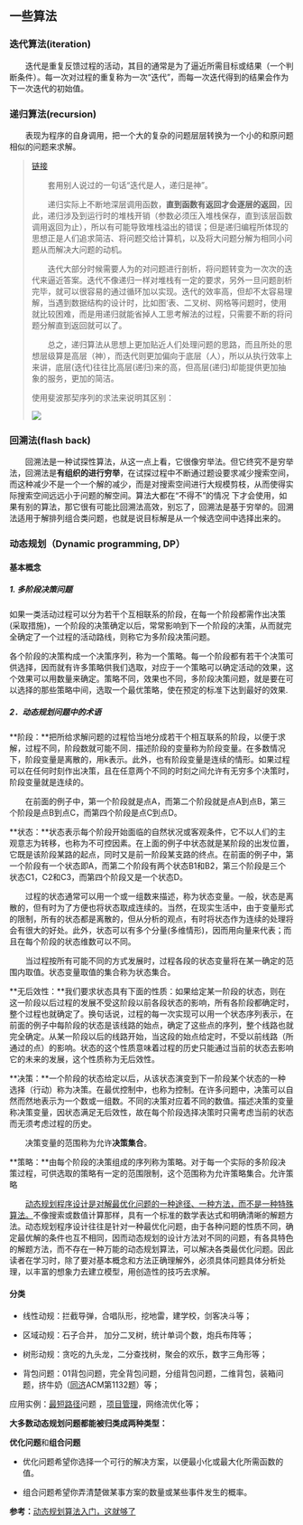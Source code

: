 ## 一些算法

### 迭代算法(iteration)

　　迭代是重复反馈过程的活动，其目的通常是为了逼近所需目标或结果（一个判断条件）。每一次对过程的重复称为一次“迭代”，而每一次迭代得到的结果会作为下一次迭代的初始值。

### 递归算法(recursion)

　　表现为程序的自身调用，把一个大的复杂的问题层层转换为一个小的和原问题相似的问题来求解。

> [链接](https://blog.csdn.net/liuchaoxuan/article/details/79967578)
>
> 　　套用别人说过的一句话“迭代是人，递归是神”。
>
> 　　递归实际上不断地深层调用函数，**直到函数有返回才会逐层的返回**，因此，递归涉及到运行时的堆栈开销（参数必须压入堆栈保存，直到该层函数调用返回为止），所以有可能导致堆栈溢出的错误；但是递归编程所体现的思想正是人们追求简洁、将问题交给计算机，以及将大问题分解为相同小问题从而解决大问题的动机。
>
> 　　迭代大部分时候需要人为的对问题进行剖析，将问题转变为一次次的迭代来逼近答案。迭代不像递归一样对堆栈有一定的要求，另外一旦问题剖析完毕，就可以很容易的通过循环加以实现。迭代的效率高，但却不太容易理解，当遇到数据结构的设计时，比如图‘表、二叉树、网格等问题时，使用就比较困难，而是用递归就能省掉人工思考解法的过程，只需要不断的将问题分解直到返回就可以了。
>
> 　　总之，递归算法从思想上更加贴近人们处理问题的思路，而且所处的思想层级算是高层（神），而迭代则更加偏向于底层（人），所以从执行效率上来讲，底层(迭代)往往比高层(递归)来的高，但高层(递归)却能提供更加抽象的服务，更加的简洁。
>
> 使用斐波那契序列的求法来说明其区别：
>
> ![](https://ftp.bmp.ovh/imgs/2019/10/5b1fa35a89766b24.jpg)

### 回溯法(flash back)

　　回溯法是一种试探性算法，从这一点上看，它很像穷举法。但它终究不是穷举法，回溯法是**有组织的进行穷举**，在试探过程中不断通过题设要求减少搜索空间，而这种减少不是一个一个解的减少，而是对搜索空间进行大规模剪枝，从而使得实际搜索空间远远小于问题的解空间。算法大都在“不得不”的情况 下才会使用，如果有别的算法，那它很有可能比回溯法高效，别忘了，回溯法是基于穷举的。回溯法适用于解排列组合类问题，也就是说目标解是从一个候选空间中选择出来的。

### 动态规划（Dynamic programming, DP）

#### 基本概念

##### **1. 多阶段决策问题**

如果一类活动过程可以分为若干个互相联系的阶段，在每一个阶段都需作出决策(采取措施)，一个阶段的决策确定以后，常常影响到下一个阶段的决策，从而就完全确定了一个过程的活动路线，则称它为多阶段决策问题。

各个阶段的决策构成一个决策序列，称为一个策略。每一个阶段都有若干个决策可供选择，因而就有许多策略供我们选取，对应于一个策略可以确定活动的效果，这个效果可以用数量来确定。策略不同，效果也不同，多阶段决策问题，就是要在可以选择的那些策略中间，选取一个最优策略，使在预定的标准下达到最好的效果.

##### **2．动态规划问题中的术语**

**阶段：**把所给求解问题的过程恰当地分成若干个相互联系的阶段，以便于求解，过程不同，阶段数就可能不同．描述阶段的变量称为阶段变量。在多数情况下，阶段变量是离散的，用k表示。此外，也有阶段变量是连续的情形。如果过程可以在任何时刻作出决策，且在任意两个不同的时刻之间允许有无穷多个决策时，阶段变量就是连续的。 

　　在前面的例子中，第一个阶段就是点A，而第二个阶段就是点A到点B，第三个阶段是点B到点C，而第四个阶段是点C到点D。

**状态：**状态表示每个阶段开始面临的自然状况或客观条件，它不以人们的主观意志为转移，也称为不可控因素。在上面的例子中状态就是某阶段的出发位置，它既是该阶段某路的起点，同时又是前一阶段某支路的终点。在前面的例子中，第一个阶段有一个状态即A，而第二个阶段有两个状态B1和B2，第三个阶段是三个状态C1，C2和C3，而第四个阶段又是一个状态D。 

　　过程的状态通常可以用一个或一组数来描述，称为状态变量。一般，状态是离散的，但有时为了方便也将状态取成连续的。当然，在现实生活中，由于变量形式的限制，所有的状态都是离散的，但从分析的观点，有时将状态作为连续的处理将会有很大的好处。此外，状态可以有多个分量(多维情形)，因而用向量来代表；而且在每个阶段的状态维数可以不同。

　　当过程按所有可能不同的方式发展时，过程各段的状态变量将在某一确定的范围内取值。状态变量取值的集合称为状态集合。

**无后效性：**我们要求状态具有下面的性质：如果给定某一阶段的状态，则在这一阶段以后过程的发展不受这阶段以前各段状态的影响，所有各阶段都确定时，整个过程也就确定了。换句话说，过程的每一次实现可以用一个状态序列表示，在前面的例子中每阶段的状态是该线路的始点，确定了这些点的序列，整个线路也就完全确定。从某一阶段以后的线路开始，当这段的始点给定时，不受以前线路（所通过的点）的影响。状态的这个性质意味着过程的历史只能通过当前的状态去影响它的未来的发展，这个性质称为无后效性。

**决策：**一个阶段的状态给定以后，从该状态演变到下一阶段某个状态的一种选择（行动）称为决策。在最优控制中，也称为控制。在许多问题中，决策可以自然而然地表示为一个数或一组数。不同的决策对应着不同的数值。描述决策的变量称决策变量，因状态满足无后效性，故在每个阶段选择决策时只需考虑当前的状态而无须考虑过程的历史。

　　决策变量的范围称为允许**决策集合**。

**策略：**由每个阶段的决策组成的序列称为策略。对于每一个实际的多阶段决策过程，可供选取的策略有一定的范围限制，这个范围称为允许策略集合。允许策略

　　<u>动态规划程序设计是对解最优化问题的一种途径、一种方法，而不是一种特殊算法。</u>不像搜索或数值计算那样，具有一个标准的数学表达式和明确清晰的解题方法。动态规划程序设计往往是针对一种最优化问题，由于各种问题的性质不同，确定最优解的条件也互不相同，因而动态规划的设计方法对不同的问题，有各具特色的解题方法，而不存在一种万能的动态规划算法，可以解决各类最优化问题。因此读者在学习时，除了要对基本概念和方法正确理解外，必须具体问题具体分析处理，以丰富的想象力去建立模型，用创造性的技巧去求解。

#### 分类

* 线性动规：拦截导弹，合唱队形，挖地雷，建学校，剑客决斗等；

* 区域动规：石子合并， 加分二叉树，统计单词个数，炮兵布阵等；

* 树形动规：贪吃的九头龙，二分查找树，聚会的欢乐，数字三角形等；

* 背包问题：01背包问题，完全背包问题，分组背包问题，二维背包，装箱问题，挤牛奶（[同济](https://baike.baidu.com/item/同济/7707206)ACM第1132题）等；

应用实例：[最短路径](https://baike.baidu.com/item/最短路径)问题 ，[项目管理](https://baike.baidu.com/item/项目管理)，网络流优化等；

**大多数动态规划问题都能被归类成两种类型：**

**优化问题**和**组合问题**

* 优化问题希望你选择一个可行的解决方案，以便最小化或最大化所需函数的值。

* 组合问题希望你弄清楚做某事方案的数量或某些事件发生的概率。

**参考：**[动态规划算法入门，这就够了](https://baijiahao.baidu.com/s?id=1631319141857419948&wfr=spider&for=pc)